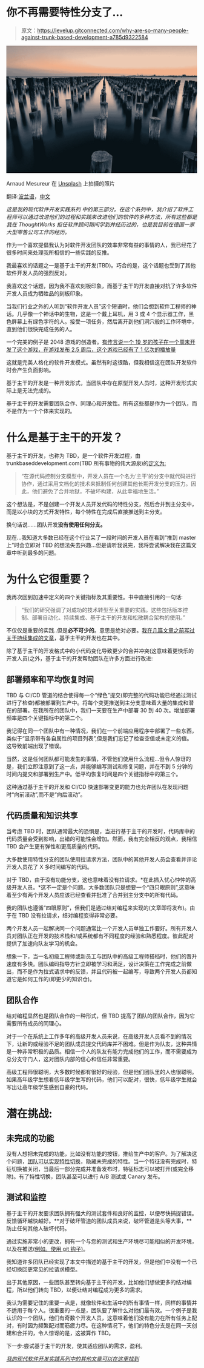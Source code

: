 # 你不再需要特性分支了…

> 原文：<https://levelup.gitconnected.com/why-are-so-many-people-against-trunk-based-development-a785d9322584>

![](img/93b81f345f994188d780805638a0a2a2.png)

Arnaud Mesureur 在 [Unsplash](https://unsplash.com/s/photos/tree-stump?utm_source=unsplash&utm_medium=referral&utm_content=creditCopyText) 上拍摄的照片

翻译:[波兰语](https://bulldogjob.pl/news/1038-trunk-based-development-w-pracy-zespolowej)，[中文](https://mp.weixin.qq.com/s?__biz=MjM5MjAwODM4MA==&mid=2650741183&idx=3&sn=9c6cedf705b5e2f8898345346aca2901&chksm=bea7686c89d0e17a9f1b7b8682256a043fff2eddedd6b5062a0d07807ce11fe3f76253c56dd4&scene=21#wechat_redirect)

*这是我的现代软件开发实践系列* *中的第三部分。在这个系列中，我介绍了软件工程师可以通过改进他们的过程和实践来改进他们的软件的多种方法，所有这些都是我在 ThoughtWorks 担任软件顾问期间学到并经历过的，也是我目前在德国一家大型零售公司工作的经历。*

作为一个喜欢提倡我认为对软件开发团队的效率非常有益的事情的人，我已经花了很多时间来处理我所相信的一些实践的反推。

我最喜欢的话题之一是基于主干的开发(TBD)。巧合的是，这个话题也受到了其他软件开发人员的强烈反对。

我喜欢这个话题，因为我不喜欢刻板印象，而基于主干的开发直接对抗了许多软件开发人员成为牺牲品的刻板印象。

当我们行业之外的人听到“软件开发人员”这个短语时，他们会想到软件工程师的神话。几乎像一个神话中的生物，这是一个戴上耳机，用 3 或 4 个显示器工作，黑色屏幕上有绿色字符的人。接受一项任务，然后离开到他们洞穴般的工作环境中，直到他们很快完成任务的人。

一个完美的例子是 2048 游戏的创造者。[有传言说一个 19 岁的孩子在一个周末开发了这个游戏，在游戏发布 2.5 周后，这个游戏已经有了 1 亿次的播放量](https://www.cnbc.com/2014/03/26/19-year-old-makes-viral-game-hit-in-a-weekend.html)

这就是完美人格化的软件开发模式。虽然有时这很酷，但我相信这在团队开发软件时会产生负面影响。

基于主干的开发是一种开发形式，当团队中存在原型开发人员时，这种开发形式实际上是无法完成的。

基于主干的开发需要团队合作、同理心和开放性。所有这些都是作为一个团队，而不是作为一个个体来实现的。

# 什么是基于主干的开发？

基于主干的开发，也称为 TBD，是一个软件开发过程，由 trunkbaseddevelopment.com(TBD 所有事物的伟大源泉)的[定义为:](http://trunkbaseddevelopment.com)

> “在源代码控制分支模型中，开发人员在一个名为‘主干’的分支中就代码进行协作，通过采用文档化的技术来抵制任何创建其他长期开发分支的压力。因此，他们避免了合并地狱，不破坏构建，从此幸福地生活。”

这个想法是，不是创建一个开发人员开发代码的特性分支，然后合并到主分支中，而是以小块的方式开发特性，每个特性在完成后直接推送到主分支。

换句话说……团队开发**没有使用任何分支。**

现在…我知道大多数已经在这个行业呆了一段时间的开发人员在看到“推到 master 上”时会立即对 TBD 的想法失去兴趣…但是请听我说完，我将尝试解决我在这篇文章中听到最多的问题。

# **为什么它很重要？**

我再次回到加速中定义的四个关键指标及其重要性。书中直接引用的一句话:

> “我们的研究强调了对成功的技术转型至关重要的实践。这些包括版本控制、部署自动化、持续集成、基于主干的开发和松散耦合架构的使用。”

不仅仅是重要的实践..但是**必不可少的**。意思是绝对必要。[我在几篇文章之前写过关于持续集成的文章](/heres-why-continuous-integration-and-deployment-is-so-important-to-the-software-development-c0caeead5881?source=friends_link&sk=82592dcef8b9de843ed7192555c4f000)，基于主干的开发也在其中。

除了基于主干的开发格式中的小代码变化导致更少的合并冲突(这意味着更快乐的开发人员)之外，基于主干的开发帮助团队在许多方面进行改进:

## **部署频率和平均恢复时间**

TBD 与 CI/CD 管道的结合使得每一个“绿色”提交(即完整的代码功能已经通过测试进行了检查)都被部署到生产中。将每个变更推送到主分支意味着大量的集成和潜在的部署。在我所在的团队中，我们一天要在生产中部署 30 到 40 次。增加部署频率是四个关键指标中的第二个。

我记得在同一个团队中有一种情况，我们在一个前端应用程序中部署了一些东西，类似于“显示带有各自属性的项目列表”,但是我们忘记了检查空值或未定义的值。这导致前端出现了错误。

当然，这是任何团队都可能发生的事情，不管他们使用什么流程…但令人惊讶的是，我们立即注意到了这一点，并能够编写测试和修复问题，并在不到 5 分钟的时间内提交和部署到生产中。低平均恢复时间是四个关键指标中的第三个。

这种通过基于主干的开发和 CI/CD 快速部署变更的能力也允许团队在发现问题时“向前滚动”,而不是“向后滚动”。

## **代码质量和知识共享**

当考虑 TBD 时，团队通常最大的恐惧是，当进行基于主干的开发时，代码库中的代码质量会受到影响，出错的可能性会增加。然而，我有完全相反的观点，我相信 TBD 会产生更有弹性和更高质量的代码。

大多数使用特性分支的团队使用拉请求方法，团队中的其他开发人员会查看并评论开发人员花了 X 多时间编写的代码。

对于 TBD，由于没有功能分支，这也意味着没有拉请求。*在此插入忧心忡忡的高级开发人员。*这不一定是个问题。大多数团队只是想要一个“四只眼原则”,这意味着至少有两个开发人员应该已经查看并批准了合并到主分支中的所有代码。

我的团队也遵循“四眼原则”，但我们是通过结对编程来实现的(文章即将发布)。由于在 TBD 没有拉请求，结对编程变得非常必要。

两个开发人员一起解决同一个问题通常比一个开发人员单独工作要好。所有开发人员对团队正在开发的技术栈和/或系统都有不同程度的经验和熟悉程度。彼此配对提供了加速向队友学习的机会。

想象一下，当一名初级工程师或新员工与团队中的高级工程师搭档时，他们的晋升速度有多快。团队编码指导方针立即被学习和满足，设计决策在工作完成之前做出，而不是作为拉式请求中的反馈，并且代码被一起编写，导致两个开发人员都知道它是如何工作的(即更少的知识仓)。

## **团队合作**

结对编程显然也是团队合作的一种形式，但 TBD 提高了团队的团队合作，因为它需要所有成员的同理心。

对于一个在系统上工作多年的高级开发人员来说，在高级开发人员看不到的情况下，让新的或经验不足的团队成员提交代码库并不困难。但是作为队友，这种共情是一种非常积极的品质。相信一个人的队友有能力完成他们的工作，而不需要成为总分支守门人，这对团队内部的信心和信任非常重要。

高级工程师很聪明，大多数时候都有很好的经验，但是他们团队里的人也很聪明。如果高年级学生想看低年级学生写的代码，他们可以配对，很快，低年级学生就会写出让高年级学生感到自豪的代码。

# **潜在挑战:**

## **未完成的功能**

没有人想把未完成的功能，比如没有功能的按钮，推给生产中的客户。为了解决这个问题，[团队可以实现特性切换](https://martinfowler.com/articles/feature-toggles.html)，隐藏未完成的特性。当一个特征没有完成时，特征切换被关闭，当最后一部分完成并准备发布时，特征标志可以被打开(或完全移除)。有了特性切换，团队甚至可以进行 A/B 测试或 Canary 发布。

## **测试和监控**

基于主干的开发要求团队拥有强大的测试套件和良好的监控，以便尽快捕捉错误。反馈循环越快越好。**对于破坏管道的团队成员来说，破坏管道是头等大事，**防止任何其他人破坏代码。

通过实施非常小的更改，拥有一个与您的测试和生产环境尽可能相似的开发环境，以及在推送[(例如。使用 git 钩子)](/how-to-keep-your-build-pipeline-from-breaking-using-git-hooks-f30c1d7086cc?source=friends_link&sk=47319e6b2f7f88d8d93065bfa78a7a27)。

我知道许多团队已经实现了本文中描述的基于主干的开发，但是他们中没有一个已经切换回更常见的拉请求模型。

出于其他原因，一些团队甚至转向基于主干的开发，比如他们想做更多的结对编程，所以他们转向 TBD，以便让结对编程成为更多的需求。

我认为需要记住的重要一点是，就像软件和生活中的所有事情一样，同样的事情并不适用于每个人。很重要的一点是，团队要了解什么对他们最有效。一个例子是我认识的一个团队，他们有奇数个开发人员，这意味着他们没有能力在所有任务上配对，有时因为频繁配对而筋疲力尽。在这种情况下，他们的特色分支是在同一天创建和合并的，令人惊讶的是，这被算作 TBD。

下一步:尝试基于主干的开发，使其适应团队的需求，盈利。

[*我的现代软件开发实践系列中的其他文章可以在这里找到*](https://medium.com/@tylor.borgeson/my-series-on-modern-software-development-practices-372c65a2837e?source=friends_link&sk=3b037795f393df5554502e2c65365d0d)